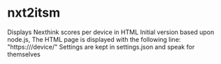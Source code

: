 # nxt2itsm
Displays Nexthink scores per device in HTML
Initial version based upon node.js,
The HTML page is displayed with the following line: "https://<fqdn of appliance>/device/<name of the windows device>"
Settings are kept in settings.json and speak for themselves
